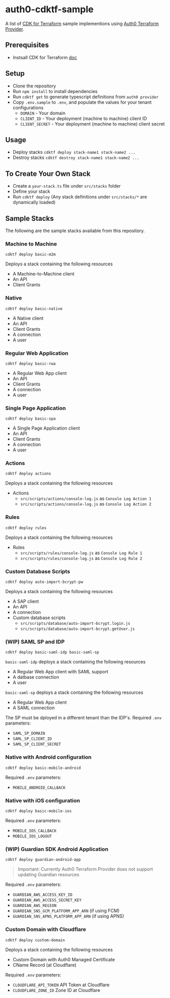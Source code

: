 # auth0-cdktf-sample

A list of [CDK for Terraform](https://www.terraform.io/cdktf) sample implementions using [Auth0 Terraform Provider](https://registry.terraform.io/providers/auth0/auth0/latest/docs).

## Prerequisites
- Instsall CDK for Terraform [doc](https://learn.hashicorp.com/tutorials/terraform/cdktf-install?in=terraform/cdktf)


## Setup
- Clone the repository
- Run `npm install` to install dependencies
- Run `cdktf get` to generate typescript definitions from `auth0 provider`
- Copy `.env.sample` to `.env`, and populate the values for your tenant configurations 
  - `DOMAIN` - Your domain
  - `CLIENT_ID` - Your deployment (machine to machine) client ID
  - `CLIENT_SECRET` - Your deployment (machine to machine) client secret

## Usage
- Deploy stacks `cdktf deploy stack-name1 stack-name2 ...`
- Destroy stacks `cdktf destroy stack-name1 stack-name2 ...`

## To Create Your Own Stack
- Create a `your-stack.ts` file under `src/stacks` folder
- Define your stack
- Run `cdktf deploy` (Any stack definitions under `src/stacks/*` are dynamically loaded)

## Sample Stacks
The following are the sample stacks available from this repository.

### Machine to Machine
```shell
cdktf deploy basic-m2m
```

Deploys a stack containing the following resources
- A Machine-to-Machine client
- An API
- Client Grants

### Native 
```shell
cdktf deploy basic-native
```

- A Native client
- An API
- Client Grants
- A connection
- A user

### Regular Web Application
```shell
cdktf deploy basic-rwa
```

- A Regular Web App client
- An API
- Client Grants
- A connection
- A user

### Single Page Application
```shell
cdktf deploy basic-spa
```

- A Single Page Application client
- An API
- Client Grants
- A connection
- A user

### Actions
```shell
cdktf deploy actions
```
Deploys a stack containing the following resources
- Actions
  - `src/scripts/actions/console-log.js` as `Console Log Action 1`
  - `src/scripts/actions/console-log.js` as `Console Log Action 2`

### Rules
```shell
cdktf deploy rules
```
Deploys a stack containing the following resources
- Rules
  - `src/scripts/rules/console-log.js` as `Console Log Rule 1`
  - `src/scripts/rules/console-log.js` as `Console Log Rule 2`

### Custom Database Scripts
```shell
cdktf deploy auto-import-bcrypt-pw
```
Deploys a stack containing the following resources
- A SAP client
- An API
- A connection
- Custom database scripts 
  - `src/scripts/database/auto-import-bcrypt.login.js`
  - `src/scripts/database/auto-import-bcrypt.getUser.js`

### (WIP) SAML SP and IDP
```shell
cdktf deploy basic-saml-idp basic-saml-sp
```
`basic-saml-idp` deploys a stack containing the following resources
- A Regular Web App client with SAML support
- A datbase connection
- A user

`basic-saml-sp` deploys a stack containing the following resources
- A Regular Web App client
- A SAML connection

The SP must be dployed in a different tenant than the IDP's.
Required `.env` parameters:
- `SAML_SP_DOMAIN`
- `SAML_SP_CLIENT_ID` 
- `SAML_SP_CLIENT_SECRET`

### Native with Android configuration
```shell
cdktf deploy basic-mobile-android
```

Required `.env` parameters:
- `MOBILE_ANDROID_CALLBACK`

### Native with iOS configuration
```shell
cdktf deploy basic-mobile-ios
```

Required `.env` parameters:
- `MOBILE_IOS_CALLBACK`
- `MOBILE_IOS_LOGOUT`


### (WIP) Guardian SDK Android Application
```shell
cdktf deploy guardian-android-app
```
> Important: Currently Auth0 Terraform Provider does not support updating Guardian resources

Required `.env` parameters:
- `GUARDIAN_AWS_ACCESS_KEY_ID`
- `GUARDIAN_AWS_ACCESS_SECRET_KEY` 
- `GUARDIAN_AWS_REGION` 
- `GUARDIAN_SNS_GCM_PLATFORM_APP_ARN` (if using FCM)
- `GUARDIAN_SNS_APNS_PLATFORM_APP_ARN` (if using APNS)

### Custom Domain with Cloudflare
```shell
cdktf deploy custom-domain
```
Deploys a stack containing the following resources
- Custom Domain with Auth0 Managed Certificate
- CName Record (at Cloudflare)

Required `.env` parameters:
- `CLOUDFLARE_API_TOKEN` API Token at Cloudflare
- `CLOUDFLARE_ZONE_ID` Zone ID at Cloudflare
